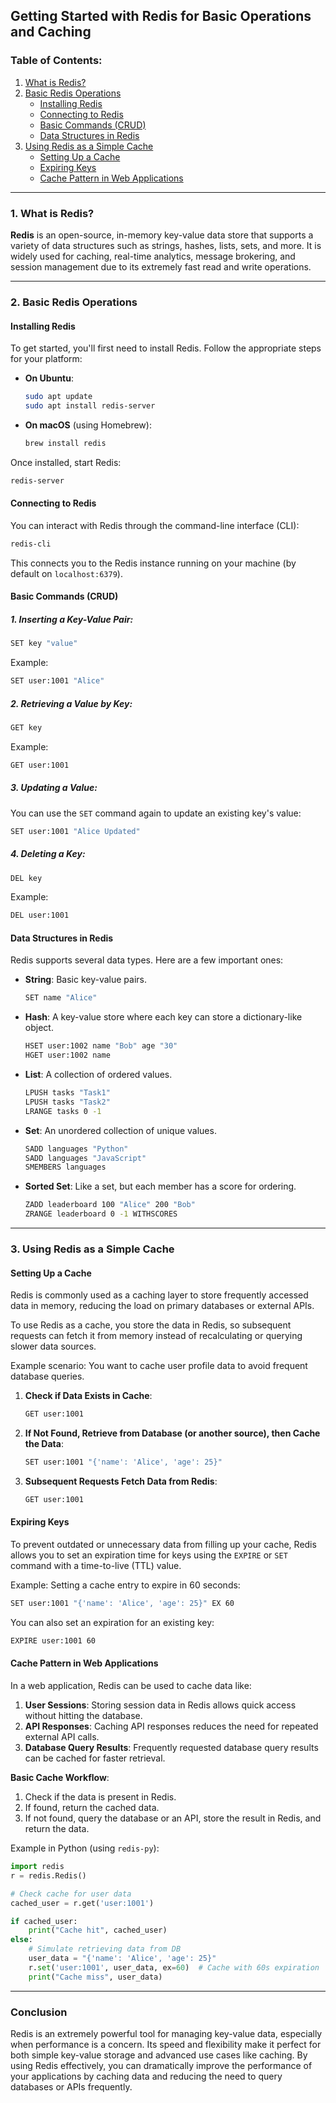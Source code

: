 ## Getting Started with Redis for Basic Operations and Caching

### Table of Contents:
1. [What is Redis?](#what-is-redis)
2. [Basic Redis Operations](#basic-redis-operations)
   - [Installing Redis](#installing-redis)
   - [Connecting to Redis](#connecting-to-redis)
   - [Basic Commands (CRUD)](#basic-commands-crud)
   - [Data Structures in Redis](#data-structures-in-redis)
3. [Using Redis as a Simple Cache](#using-redis-as-a-simple-cache)
   - [Setting Up a Cache](#setting-up-a-cache)
   - [Expiring Keys](#expiring-keys)
   - [Cache Pattern in Web Applications](#cache-pattern-in-web-applications)

---

### 1. What is Redis?
**Redis** is an open-source, in-memory key-value data store that supports a variety of data structures such as strings, hashes, lists, sets, and more. It is widely used for caching, real-time analytics, message brokering, and session management due to its extremely fast read and write operations.

---

### 2. Basic Redis Operations

#### Installing Redis
To get started, you'll first need to install Redis. Follow the appropriate steps for your platform:

- **On Ubuntu**:
  ```bash
  sudo apt update
  sudo apt install redis-server
  ```

- **On macOS** (using Homebrew):
  ```bash
  brew install redis
  ```

Once installed, start Redis:

```bash
redis-server
```

#### Connecting to Redis
You can interact with Redis through the command-line interface (CLI):

```bash
redis-cli
```

This connects you to the Redis instance running on your machine (by default on `localhost:6379`).

#### Basic Commands (CRUD)

##### 1. **Inserting a Key-Value Pair**:
```bash
SET key "value"
```
Example:
```bash
SET user:1001 "Alice"
```

##### 2. **Retrieving a Value by Key**:
```bash
GET key
```
Example:
```bash
GET user:1001
```

##### 3. **Updating a Value**:
You can use the `SET` command again to update an existing key's value:
```bash
SET user:1001 "Alice Updated"
```

##### 4. **Deleting a Key**:
```bash
DEL key
```
Example:
```bash
DEL user:1001
```

#### Data Structures in Redis
Redis supports several data types. Here are a few important ones:

- **String**: Basic key-value pairs.
  ```bash
  SET name "Alice"
  ```

- **Hash**: A key-value store where each key can store a dictionary-like object.
  ```bash
  HSET user:1002 name "Bob" age "30"
  HGET user:1002 name
  ```

- **List**: A collection of ordered values.
  ```bash
  LPUSH tasks "Task1"
  LPUSH tasks "Task2"
  LRANGE tasks 0 -1
  ```

- **Set**: An unordered collection of unique values.
  ```bash
  SADD languages "Python"
  SADD languages "JavaScript"
  SMEMBERS languages
  ```

- **Sorted Set**: Like a set, but each member has a score for ordering.
  ```bash
  ZADD leaderboard 100 "Alice" 200 "Bob"
  ZRANGE leaderboard 0 -1 WITHSCORES
  ```

---

### 3. Using Redis as a Simple Cache

#### Setting Up a Cache
Redis is commonly used as a caching layer to store frequently accessed data in memory, reducing the load on primary databases or external APIs.

To use Redis as a cache, you store the data in Redis, so subsequent requests can fetch it from memory instead of recalculating or querying slower data sources.

Example scenario: You want to cache user profile data to avoid frequent database queries.

1. **Check if Data Exists in Cache**:
   ```bash
   GET user:1001
   ```

2. **If Not Found, Retrieve from Database (or another source), then Cache the Data**:
   ```bash
   SET user:1001 "{'name': 'Alice', 'age': 25}"
   ```

3. **Subsequent Requests Fetch Data from Redis**:
   ```bash
   GET user:1001
   ```

#### Expiring Keys
To prevent outdated or unnecessary data from filling up your cache, Redis allows you to set an expiration time for keys using the `EXPIRE` or `SET` command with a time-to-live (TTL) value.

Example: Setting a cache entry to expire in 60 seconds:
```bash
SET user:1001 "{'name': 'Alice', 'age': 25}" EX 60
```

You can also set an expiration for an existing key:
```bash
EXPIRE user:1001 60
```

#### Cache Pattern in Web Applications
In a web application, Redis can be used to cache data like:

1. **User Sessions**: Storing session data in Redis allows quick access without hitting the database.
2. **API Responses**: Caching API responses reduces the need for repeated external API calls.
3. **Database Query Results**: Frequently requested database query results can be cached for faster retrieval.

**Basic Cache Workflow**:
1. Check if the data is present in Redis.
2. If found, return the cached data.
3. If not found, query the database or an API, store the result in Redis, and return the data.

Example in Python (using `redis-py`):

```python
import redis
r = redis.Redis()

# Check cache for user data
cached_user = r.get('user:1001')

if cached_user:
    print("Cache hit", cached_user)
else:
    # Simulate retrieving data from DB
    user_data = "{'name': 'Alice', 'age': 25}"
    r.set('user:1001', user_data, ex=60)  # Cache with 60s expiration
    print("Cache miss", user_data)
```

---

### Conclusion
Redis is an extremely powerful tool for managing key-value data, especially when performance is a concern. Its speed and flexibility make it perfect for both simple key-value storage and advanced use cases like caching. By using Redis effectively, you can dramatically improve the performance of your applications by caching data and reducing the need to query databases or APIs frequently.
